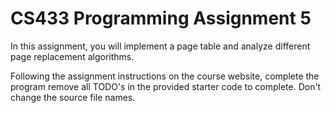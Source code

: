 # CS433 Programming Assignment 5

In this assignment, you will implement a page table and analyze different page replacement algorithms. 

Following the assignment instructions on the course website, complete the program remove all TODO's in the provided starter code to complete. Don't change the source file names.
